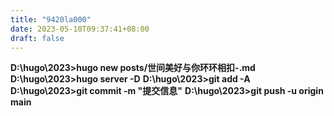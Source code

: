 ```yaml
---
title: "9420la000"
date: 2023-05-10T09:37:41+08:00
draft: false
---
```



**D:\hugo\2023>hugo new posts/世间美好与你环环相扣-.md**
**D:\hugo\2023>hugo server -D**
**D:\hugo\2023>git add -A**
**D:\hugo\2023>git commit -m "提交信息"**
**D:\hugo\2023>git push -u origin main**
